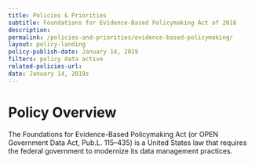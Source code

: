 ```yaml
---
title: Policies & Priorities
subtitle: Foundations for Evidence-Based Policymaking Act of 2018
description:
permalink: /policies-and-priorities/evidence-based-policymaking/
layout: policy-landing
policy-publish-date: January 14, 2019
filters: policy data active
related-policies-url:
date: January 14, 2019s
---
```


# Policy Overview #
The Foundations for Evidence-Based Policymaking Act (or OPEN Government Data Act, Pub.L. 115–435) is a United States law that requires the federal government to modernize its data management practices.
